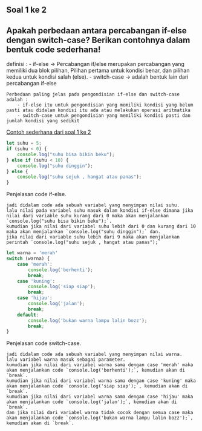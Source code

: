 ## Soal 1 ke 2
## Apakah perbedaan antara percabangan if-else dengan switch-case? Berikan contohnya dalam bentuk code sederhana!

definisi : 
    - if-else -> Percabangan if/else merupakan percabangan yang memiliki dua blok pilihan, Pilihan pertama untuk kondisi benar, dan pilihan kedua untuk kondisi salah (else).
    - switch-case -> adalah bentuk lain dari percabangan if-else
    
    Perbedaan paling jelas pada pengondisian if-else dan switch-case adalah : 
        - if-else itu untuk pengondisian yang memiliki kondisi yang belum pasti atau didalam kondisi itu ada atau melakukan operasi aritmatika
        - switch-case untuk pengondisian yang memiliki kondisi pasti dan jumlah kondisi yang sedikit


[Contoh sederhana dari soal 1 ke 2](https://playcode.io/734897/)

```javascript
let suhu = 5;
if (suhu < 0) {
    console.log("suhu bisa bikin beku");
} else if (suhu < 10) {
    console.log("suhu dinggin");
} else {
    console.log("suhu sejuk , hangat atau panas");
}
```

Penjelasan code if-else.

    jadi didalam code ada sebuah variabel yang menyimpan nilai suhu.
    lalu nilai pada variabel suhu masuk dalam kondisi if-else dimana jika nilai dari variable suhu kurang dari 0 maka akan menjalankan `console.log("suhu bisa bikin beku");`.
    kumudian jika nilai dari variabel suhu lebih dari 0 dan kurang dari 10 maka akan menjalankan `console.log("suhu dinggin");` dan.
    jika nilai dari variable suhu lebih dari 9 maka akan menjalankan perintah `console.log("suhu sejuk , hangat atau panas");`


```javascript
let warna = 'merah'
switch (warna) {
    case 'merah':
        console.log('berhenti');
        break;
    case 'kuning':
        console.log('siap siap');
        break;
    case 'hijau':
        console.log('jalan');
        break;
    default:
        console.log('bukan warna lampu lalin bozz');
        break;
}
```

Penjelasan code switch-case.

    jadi didalam code ada sebuah variabel yang menyimpan nilai warna.
    lalu variabel warna masuk sebagai parameter.
    kumudian jika nilai dari variabel warna sama dengan case 'merah' maka akan menjalankan code `console.log('berhenti');`, kemudian akan di `break`.
    kumudian jika nilai dari variabel warna sama dengan case 'kuning' maka akan menjalankan code `console.log('siap siap');`, kemudian akan di `break`.
    kumudian jika nilai dari variabel warna sama dengan case 'hijau' maka akan menjalankan code `console.log('jalan');`, kemudian akan di `break`.
    dan jika nilai dari variabel warna tidak cocok dengan semua case maka akan menjalankan code `console.log('bukan warna lampu lalin bozz');`, kemudian akan di `break`.